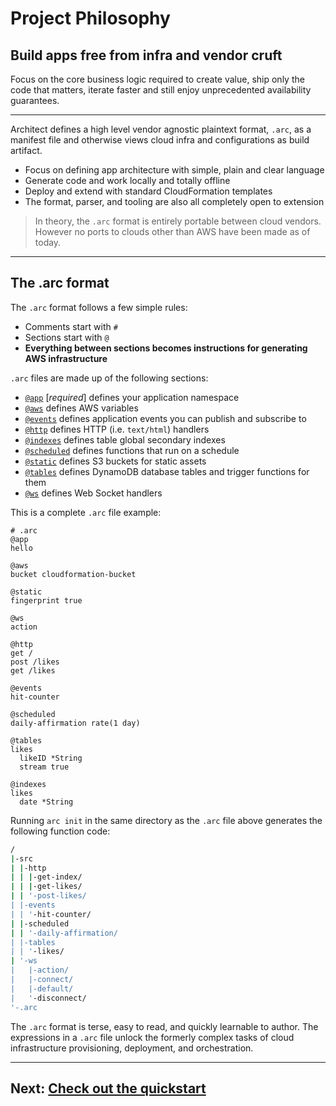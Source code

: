 # Project Philosophy 
## Build apps free from infra and vendor cruft 

Focus on the core business logic required to create value, ship only the code that matters, iterate faster and still enjoy unprecedented availability guarantees.

---

Architect defines a high level vendor agnostic plaintext format, `.arc`, as a manifest file and otherwise views cloud infra and configurations as build artifact.

- Focus on defining app architecture with simple, plain and clear language
- Generate code and work locally and totally offline
- Deploy and extend with standard CloudFormation templates
- The format, parser, and tooling are also all completely open to extension

> In theory, the `.arc` format is entirely portable between cloud vendors. However no ports to clouds other than AWS have been made as of today.

---

## The .arc format

The `.arc` format follows a few simple rules:

- Comments start with `#`
- Sections start with `@`
- **Everything between sections becomes instructions for generating AWS infrastructure**

`.arc` files are made up of the following sections:

- [`@app`](/reference/app) [*required*] defines your application namespace
- [`@aws`](/reference/aws) defines AWS variables
- [`@events`](/reference/events) defines application events you can publish and subscribe to
- [`@http`](/reference/http) defines HTTP (i.e. `text/html`) handlers
- [`@indexes`](/reference/indexes) defines table global secondary indexes 
- [`@scheduled`](/reference/scheduled) defines functions that run on a schedule
- [`@static`](/reference/static) defines S3 buckets for static assets
- [`@tables`](/reference/tables) defines DynamoDB database tables and trigger functions for them 
- [`@ws`](/reference/ws) defines Web Socket handlers 

This is a complete `.arc` file example:

```arc
# .arc
@app
hello

@aws
bucket cloudformation-bucket

@static
fingerprint true

@ws
action

@http
get /
post /likes
get /likes

@events
hit-counter

@scheduled
daily-affirmation rate(1 day)

@tables
likes
  likeID *String
  stream true

@indexes
likes
  date *String
```

Running `arc init` in the same directory as the `.arc` file above generates the following function code:

```bash
/
|-src
| |-http
| | |-get-index/
| | |-get-likes/
| | '-post-likes/
| |-events
| | '-hit-counter/
| |-scheduled
| | '-daily-affirmation/
| |-tables
| | '-likes/
| '-ws
|   |-action/
|   |-connect/
|   |-default/
|   '-disconnect/
'-.arc
```

The `.arc` format is terse, easy to read, and quickly learnable to author. The expressions in a `.arc` file unlock the formerly complex tasks of cloud infrastructure provisioning, deployment, and orchestration.

---

## Next: [Check out the quickstart](/quickstart)

